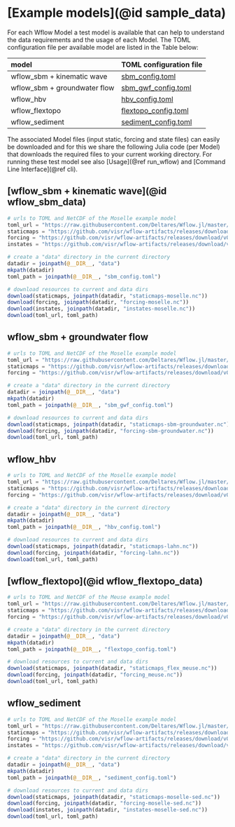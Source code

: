 # [Example models](@id sample_data)

For each Wflow Model a test model is available that can help to understand the data
requirements and the usage of each Model. The TOML configuration file per available model
are listed in the Table below:

|  model  | TOML configuration file |
|:--------------- | ------------------|
| wflow\_sbm + kinematic wave | [sbm_config.toml](https://raw.githubusercontent.com/Deltares/Wflow.jl/master/test/sbm_config.toml) |      
| wflow\_sbm + groundwater flow | [sbm\_gwf\_config.toml](https://raw.githubusercontent.com/Deltares/Wflow.jl/master/test/sbm_gwf_config.toml) | 
| wflow\_hbv | [hbv_config.toml](https://raw.githubusercontent.com/Deltares/Wflow.jl/master/test/hbv_config.toml) |
| wflow\_flextopo | [flextopo_config.toml](https://raw.githubusercontent.com/Deltares/Wflow.jl/master/test/flextopo_config.toml) | 
| wflow_sediment | [sediment_config.toml](https://raw.githubusercontent.com/Deltares/Wflow.jl/master/test/sediment_config.toml) |

The associated Model files (input static, forcing and state files) can easily be downloaded
and for this we share the following Julia code (per Model) that downloads the required files
to your current working directory. For running these test model see also [Usage](@ref run_wflow)
and [Command Line Interface](@ref cli).

## [wflow\_sbm + kinematic wave](@id wflow_sbm_data)
```julia
# urls to TOML and NetCDF of the Moselle example model
toml_url = "https://raw.githubusercontent.com/Deltares/Wflow.jl/master/test/sbm_config.toml"
staticmaps = "https://github.com/visr/wflow-artifacts/releases/download/v0.2.7/staticmaps-moselle.nc"
forcing = "https://github.com/visr/wflow-artifacts/releases/download/v0.2.6/forcing-moselle.nc"
instates = "https://github.com/visr/wflow-artifacts/releases/download/v0.2.6/instates-moselle.nc"

# create a "data" directory in the current directory
datadir = joinpath(@__DIR__, "data")
mkpath(datadir)
toml_path = joinpath(@__DIR__, "sbm_config.toml")

# download resources to current and data dirs
download(staticmaps, joinpath(datadir, "staticmaps-moselle.nc"))
download(forcing, joinpath(datadir, "forcing-moselle.nc"))
download(instates, joinpath(datadir, "instates-moselle.nc"))
download(toml_url, toml_path)
```

## wflow\_sbm + groundwater flow
```julia
# urls to TOML and NetCDF of the Moselle example model
toml_url = "https://raw.githubusercontent.com/Deltares/Wflow.jl/master/test/sbm_gwf_config.toml"
staticmaps = "https://github.com/visr/wflow-artifacts/releases/download/v0.2.2/staticmaps-sbm-groundwater.nc"
forcing = "https://github.com/visr/wflow-artifacts/releases/download/v0.2.1/forcing-sbm-groundwater.nc"

# create a "data" directory in the current directory
datadir = joinpath(@__DIR__, "data")
mkpath(datadir)
toml_path = joinpath(@__DIR__, "sbm_gwf_config.toml")

# download resources to current and data dirs
download(staticmaps, joinpath(datadir, "staticmaps-sbm-groundwater.nc"))
download(forcing, joinpath(datadir, "forcing-sbm-groundwater.nc"))
download(toml_url, toml_path)
```

## wflow\_hbv
```julia
# urls to TOML and NetCDF of the Moselle example model
toml_url = "https://raw.githubusercontent.com/Deltares/Wflow.jl/master/test/hbv_config.toml"
staticmaps = "https://github.com/visr/wflow-artifacts/releases/download/v0.2.1/staticmaps-lahn.nc"
forcing = "https://github.com/visr/wflow-artifacts/releases/download/v0.2.0/forcing-lahn.nc"

# create a "data" directory in the current directory
datadir = joinpath(@__DIR__, "data")
mkpath(datadir)
toml_path = joinpath(@__DIR__, "hbv_config.toml")

# download resources to current and data dirs
download(staticmaps, joinpath(datadir, "staticmaps-lahn.nc"))
download(forcing, joinpath(datadir, "forcing-lahn.nc"))
download(toml_url, toml_path)
```

## [wflow\_flextopo](@id wflow_flextopo_data)
```julia
# urls to TOML and NetCDF of the Meuse example model
toml_url = "https://raw.githubusercontent.com/Deltares/Wflow.jl/master/test/flextopo_config.toml"
staticmaps = "https://github.com/visr/wflow-artifacts/releases/download/v0.2.8/staticmaps_flex_meuse.nc"
forcing = "https://github.com/visr/wflow-artifacts/releases/download/v0.2.8/forcing_meuse.nc"

# create a "data" directory in the current directory
datadir = joinpath(@__DIR__, "data")
mkpath(datadir)
toml_path = joinpath(@__DIR__, "flextopo_config.toml")

# download resources to current and data dirs
download(staticmaps, joinpath(datadir, "staticmaps_flex_meuse.nc"))
download(forcing, joinpath(datadir, "forcing_meuse.nc"))
download(toml_url, toml_path)
```

## wflow\_sediment
```julia
# urls to TOML and NetCDF of the Moselle example model
toml_url = "https://raw.githubusercontent.com/Deltares/Wflow.jl/master/test/sediment_config.toml"
staticmaps = "https://github.com/visr/wflow-artifacts/releases/download/v0.2.3/staticmaps-moselle-sed.nc"
forcing = "https://github.com/visr/wflow-artifacts/releases/download/v0.2.3/forcing-moselle-sed.nc"
instates = "https://github.com/visr/wflow-artifacts/releases/download/v0.2.0/instates-moselle-sed.nc"

# create a "data" directory in the current directory
datadir = joinpath(@__DIR__, "data")
mkpath(datadir)
toml_path = joinpath(@__DIR__, "sediment_config.toml")

# download resources to current and data dirs
download(staticmaps, joinpath(datadir, "staticmaps-moselle-sed.nc"))
download(forcing, joinpath(datadir, "forcing-moselle-sed.nc"))
download(instates, joinpath(datadir, "instates-moselle-sed.nc"))
download(toml_url, toml_path)
```
